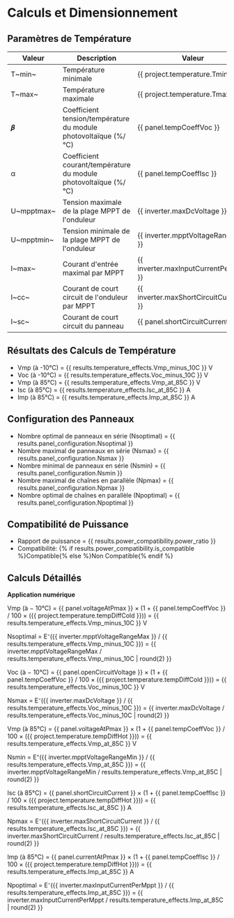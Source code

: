 # Calculs et Dimensionnement

## Paramètres de Température

| Valeur | Description | Valeur |
| -- | -- | -- |
| T~min~ | Température minimale | {{ project.temperature.Tmin }}°C |
| T~max~ | Température maximale | {{ project.temperature.Tmax }}°C |
| 𝜷 | Coefficient tension/température du module photovoltaïque (%/°C) | {{ panel.tempCoeffVoc }} |
| α | Coefficient courant/température du module photovoltaïque (%/°C) | {{ panel.tempCoeffIsc }} |
| U~mpptmax~ | Tension maximale de la plage MPPT de l'onduleur | {{ inverter.maxDcVoltage }} |
| U~mpptmin~ | Tension minimale de la plage MPPT de l'onduleur | {{ inverter.mpptVoltageRangeMin }} |
| I~max~ | Courant d'entrée maximal par MPPT | {{ inverter.maxInputCurrentPerMppt }} |
| I~cc~ | Courant de court circuit de l'onduleur par MPPT | {{ inverter.maxShortCircuitCurrent }} |
| I~sc~ | Courant de court circuit du panneau | {{ panel.shortCircuitCurrent }} |

## Résultats des Calculs de Température

- Vmp (à -10°C) = {{ results.temperature_effects.Vmp_minus_10C }} V
- Voc (à -10°C) = {{ results.temperature_effects.Voc_minus_10C }} V
- Vmp (à 85°C) = {{ results.temperature_effects.Vmp_at_85C }} V
- Isc (à 85°C) = {{ results.temperature_effects.Isc_at_85C }} A
- Imp (à 85°C) = {{ results.temperature_effects.Imp_at_85C }} A

## Configuration des Panneaux

- Nombre optimal de panneaux en série (Nsoptimal) = {{ results.panel_configuration.Nsoptimal }}
- Nombre maximal de panneaux en série (Nsmax) = {{ results.panel_configuration.Nsmax }}
- Nombre minimal de panneaux en série (Nsmin) = {{ results.panel_configuration.Nsmin }}
- Nombre maximal de chaînes en parallèle (Npmax) = {{ results.panel_configuration.Npmax }}
- Nombre optimal de chaînes en parallèle (Npoptimal) = {{ results.panel_configuration.Npoptimal }}

## Compatibilité de Puissance

- Rapport de puissance = {{ results.power_compatibility.power_ratio }}
- Compatibilité: {% if results.power_compatibility.is_compatible %}Compatible{% else %}Non Compatible{% endif %}

## Calculs Détaillés

**Application numérique**

Vmp (à − 10°C) = {{ panel.voltageAtPmax }} × (1 + {{ panel.tempCoeffVoc }} / 100 × ({{ project.temperature.tempDiffCold }})) = {{ results.temperature_effects.Vmp_minus_10C }} V

Nsoptimal = E⁻({{ inverter.mpptVoltageRangeMax }} / {{ results.temperature_effects.Vmp_minus_10C }}) = {{ inverter.mpptVoltageRangeMax / results.temperature_effects.Vmp_minus_10C | round(2) }}

Voc (à − 10°C) = {{ panel.openCircuitVoltage }} × (1 + {{ panel.tempCoeffVoc }} / 100 × ({{ project.temperature.tempDiffCold }})) = {{ results.temperature_effects.Voc_minus_10C }} V

Nsmax = E⁻({{ inverter.maxDcVoltage }} / {{ results.temperature_effects.Voc_minus_10C }}) = {{ inverter.maxDcVoltage / results.temperature_effects.Voc_minus_10C | round(2) }}

Vmp (à 85°C) = {{ panel.voltageAtPmax }} × (1 + {{ panel.tempCoeffVoc }} / 100 × ({{ project.temperature.tempDiffHot }})) = {{ results.temperature_effects.Vmp_at_85C }} V

Nsmin = E⁺({{ inverter.mpptVoltageRangeMin }} / {{ results.temperature_effects.Vmp_at_85C }}) = {{ inverter.mpptVoltageRangeMin / results.temperature_effects.Vmp_at_85C | round(2) }}

Isc (à 85°C) = {{ panel.shortCircuitCurrent }} × (1 + {{ panel.tempCoeffIsc }} / 100 × ({{ project.temperature.tempDiffHot }})) = {{ results.temperature_effects.Isc_at_85C }} A

Npmax = E⁻({{ inverter.maxShortCircuitCurrent }} / {{ results.temperature_effects.Isc_at_85C }}) = {{ inverter.maxShortCircuitCurrent / results.temperature_effects.Isc_at_85C | round(2) }}

Imp (à 85°C) = {{ panel.currentAtPmax }} × (1 + {{ panel.tempCoeffIsc }} / 100 × ({{ project.temperature.tempDiffHot }})) = {{ results.temperature_effects.Imp_at_85C }} A

Npoptimal = E⁻({{ inverter.maxInputCurrentPerMppt }} / {{ results.temperature_effects.Imp_at_85C }}) = {{ inverter.maxInputCurrentPerMppt / results.temperature_effects.Imp_at_85C | round(2) }}
